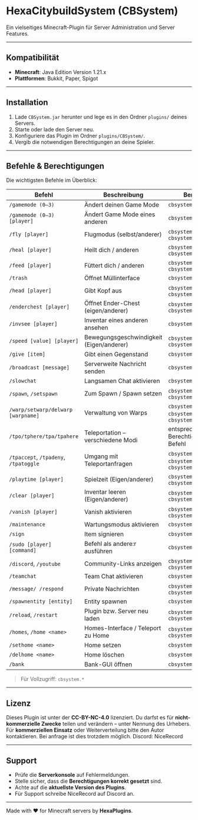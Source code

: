 # HexaCitybuildSystem (CBSystem)

Ein vielseitiges Minecraft-Plugin für Server Administration und Server Features.  

---

##  Kompatibilität

- **Minecraft**: Java Edition Version 1.21.x  
- **Plattformen**: Bukkit, Paper, Spigot  

---

##  Installation

1. Lade `CBSystem.jar` herunter und lege es in den Ordner `plugins/` deines Servers.  
2. Starte oder lade den Server neu.  
3. Konfiguriere das Plugin im Ordner `plugins/CBSystem/`.  
4. Vergib die notwendigen Berechtigungen an deine Spieler.  

---

##  Befehle & Berechtigungen

Die wichtigsten Befehle im Überblick:

| Befehl | Beschreibung | Berechtigung |
|--------|--------------|--------------|
| `/gamemode (0–3)` | Ändert deinen Game Mode | `cbsystem.gamemode` |
| `/gamemode (0–3) [player]` | Ändert Game Mode eines anderen | `cbsystem.gamemode.other` |
| `/fly [player]` | Flugmodus (selbst/anderer) | `cbsystem.fly`, `cbsystem.fly.other` |
| `/heal [player]` | Heilt dich / anderen | `cbsystem.heal`, `cbsystem.heal.other` |
| `/feed [player]` | Füttert dich / anderen | `cbsystem.feed`, `cbsystem.feed.other` |
| `/trash` | Öffnet Müllinterface | `cbsystem.trash` |
| `/head [player]` | Gibt Kopf aus | `cbsystem.head`, `cbsystem.head.other` |
| `/enderchest [player]` | Öffnet Ender-Chest (eigen/anderer) | `cbsystem.ec`, `cbsystem.ec.other` |
| `/invsee [player]` | Inventar eines anderen ansehen | `cbsystem.invsee` |
| `/speed [value] [player]` | Bewegungsgeschwindigkeit (Eigen/anderer) | `cbsystem.speed`, `cbsystem.speed.other` |
| `/give [item]` | Gibt einen Gegenstand | `cbsystem.give` |
| `/broadcast [message]` | Serverweite Nachricht senden | `cbsystem.broadcast` |
| `/slowchat` | Langsamen Chat aktivieren | `cbsystem.slowchat` |
| `/spawn`, `/setspawn` | Zum Spawn / Spawn setzen | `cbsystem.spawn`, `cbsystem.setspawn` |
| `/warp/setwarp/delwarp [warpname]` | Verwaltung von Warps | `cbsystem.warp`, `cbsystem.setwarp`, `cbsystem.delwarp` |
| `/tpo/tphere/tpa/tpahere` | Teleportation – verschiedene Modi | entsprechende Berechtigung je nach Befehl |
| `/tpaccept`, `/tpadeny`, `/tpatoggle` | Umgang mit Teleportanfragen | `cbsystem.tpaccept`, `cbsystem.tpadeny`, `cbsystem.tpatoggle` |
| `/playtime [player]` | Spielzeit (Eigen/anderer) | `cbsystem.playtime`, `cbsystem.playtime.other` |
| `/clear [player]` | Inventar leeren (Eigen/anderer) | `cbsystem.clear`, `cbsystem.clear.other` |
| `/vanish [player]` | Vanish aktivieren | `cbsystem.vanish`, `cbsystem.vanish.other` |
| `/maintenance` | Wartungsmodus aktivieren | `cbsystem.maintenance` |
| `/sign` | Item signieren | `cbsystem.sign` |
| `/sudo [player] [command]` | Befehl als andere:r ausführen | `cbsystem.sudo` |
| `/discord`, `/youtube` | Community-Links anzeigen | `cbsystem.discord`, `cbsystem.youtube` |
| `/teamchat` | Team Chat aktivieren | `cbsystem.teamchat` |
| `/message/ /respond` | Private Nachrichten | `cbsystem.message`, `cbsystem.respond` |
| `/spawnentity [entity]` | Entity spawnen | `cbsystem.spawnentity` |
| `/reload`, `/restart` | Plugin bzw. Server neu laden | `cbsystem.reload`, `cbsystem.restart` |
| `/homes`, `/home <name>` | Homes-Interface / Teleport zu Home | `cbsystem.home.use`, `cbsystem.home.teleport` |
| `/sethome <name>` | Home setzen | `cbsystem.home.set.*` |
| `/delhome <name>` | Home löschen | `cbsystem.home.delete` |
| `/bank` | Bank-GUI öffnen | `cbsystem.bank` |

> Für Vollzugriff: `cbsystem.*`  

---

##  Lizenz

Dieses Plugin ist unter der **CC-BY-NC-4.0** lizenziert. Du darfst es für **nicht-kommerzielle Zwecke** teilen und verändern – unter Nennung des Urhebers. Für **kommerziellen Einsatz** oder Weiterverteilung bitte den Autor kontaktieren.
Bei anfrage ist dies trotzdem möglich. Discord: NiceRecord

---

##  Support

- Prüfe die **Serverkonsole** auf Fehlermeldungen.  
- Stelle sicher, dass die **Berechtigungen korrekt gesetzt** sind.  
- Achte auf die **aktuellste Version des Plugins**.
- Für Support schreibe NiceRecord auf Discord an.

---
Made with ❤️ for Minecraft servers by **HexaPlugins**.  
